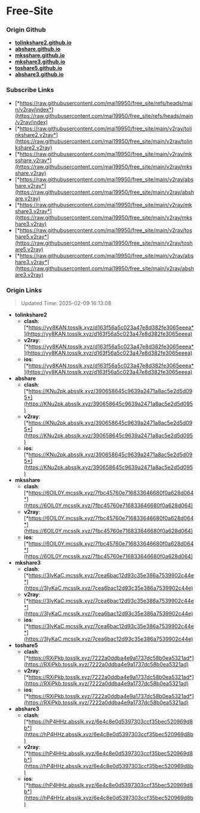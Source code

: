 # Free-Site

### Origin Github

- [**tolinkshare2.github.io**](https://github.com/tolinkshare2/tolinkshare2.github.io)
- [**abshare.github.io**](https://github.com/abshare/abshare.github.io)
- [**mksshare.github.io**](https://github.com/mksshare/mksshare.github.io)
- [**mkshare3.github.io**](https://github.com/mkshare3/mkshare3.github.io)
- [**toshare5.github.io**](https://github.com/toshare5/toshare5.github.io)
- [**abshare3.github.io**](https://github.com/abshare3/abshare3.github.io)

### Subscribe Links

- [*https://raw.githubusercontent.com/mai19950/free_site/refs/heads/main/v2ray/index*](https://raw.githubusercontent.com/mai19950/free_site/refs/heads/main/v2ray/index)
- [*https://raw.githubusercontent.com/mai19950/free_site/main/v2ray/tolinkshare2.v2ray*](https://raw.githubusercontent.com/mai19950/free_site/main/v2ray/tolinkshare2.v2ray)
- [*https://raw.githubusercontent.com/mai19950/free_site/main/v2ray/mksshare.v2ray*](https://raw.githubusercontent.com/mai19950/free_site/main/v2ray/mksshare.v2ray)
- [*https://raw.githubusercontent.com/mai19950/free_site/main/v2ray/abshare.v2ray*](https://raw.githubusercontent.com/mai19950/free_site/main/v2ray/abshare.v2ray)
- [*https://raw.githubusercontent.com/mai19950/free_site/main/v2ray/mkshare3.v2ray*](https://raw.githubusercontent.com/mai19950/free_site/main/v2ray/mkshare3.v2ray)
- [*https://raw.githubusercontent.com/mai19950/free_site/main/v2ray/toshare5.v2ray*](https://raw.githubusercontent.com/mai19950/free_site/main/v2ray/toshare5.v2ray)
- [*https://raw.githubusercontent.com/mai19950/free_site/main/v2ray/abshare3.v2ray*](https://raw.githubusercontent.com/mai19950/free_site/main/v2ray/abshare3.v2ray)

### Origin Links

> Updated Time: 2025-02-09 16:13:08

- **tolinkshare2**
  - **clash**: [*https://yy8KAN.tosslk.xyz/d163f56a5c023a47e8d382fe3065eeea*](https://yy8KAN.tosslk.xyz/d163f56a5c023a47e8d382fe3065eeea)
  - **v2ray**: [*https://yy8KAN.tosslk.xyz/d163f56a5c023a47e8d382fe3065eeea*](https://yy8KAN.tosslk.xyz/d163f56a5c023a47e8d382fe3065eeea)
  - **ios**: [*https://yy8KAN.tosslk.xyz/d163f56a5c023a47e8d382fe3065eeea*](https://yy8KAN.tosslk.xyz/d163f56a5c023a47e8d382fe3065eeea)
- **abshare**
  - **clash**: [*https://KNu2pk.absslk.xyz/390658645c9639a2471a8ac5e2d5d095*](https://KNu2pk.absslk.xyz/390658645c9639a2471a8ac5e2d5d095)
  - **v2ray**: [*https://KNu2pk.absslk.xyz/390658645c9639a2471a8ac5e2d5d095*](https://KNu2pk.absslk.xyz/390658645c9639a2471a8ac5e2d5d095)
  - **ios**: [*https://KNu2pk.absslk.xyz/390658645c9639a2471a8ac5e2d5d095*](https://KNu2pk.absslk.xyz/390658645c9639a2471a8ac5e2d5d095)
- **mksshare**
  - **clash**: [*https://6OlL0Y.mcsslk.xyz/7fbc45760e716833646680f0a628d064*](https://6OlL0Y.mcsslk.xyz/7fbc45760e716833646680f0a628d064)
  - **v2ray**: [*https://6OlL0Y.mcsslk.xyz/7fbc45760e716833646680f0a628d064*](https://6OlL0Y.mcsslk.xyz/7fbc45760e716833646680f0a628d064)
  - **ios**: [*https://6OlL0Y.mcsslk.xyz/7fbc45760e716833646680f0a628d064*](https://6OlL0Y.mcsslk.xyz/7fbc45760e716833646680f0a628d064)
- **mkshare3**
  - **clash**: [*https://3IyKaC.mcsslk.xyz/7cea6bac12d93c35e386a7539902c44e*](https://3IyKaC.mcsslk.xyz/7cea6bac12d93c35e386a7539902c44e)
  - **v2ray**: [*https://3IyKaC.mcsslk.xyz/7cea6bac12d93c35e386a7539902c44e*](https://3IyKaC.mcsslk.xyz/7cea6bac12d93c35e386a7539902c44e)
  - **ios**: [*https://3IyKaC.mcsslk.xyz/7cea6bac12d93c35e386a7539902c44e*](https://3IyKaC.mcsslk.xyz/7cea6bac12d93c35e386a7539902c44e)
- **toshare5**
  - **clash**: [*https://RXiPkb.tosslk.xyz/7222a0ddba4e9a1737dc58b0ea5321ad*](https://RXiPkb.tosslk.xyz/7222a0ddba4e9a1737dc58b0ea5321ad)
  - **v2ray**: [*https://RXiPkb.tosslk.xyz/7222a0ddba4e9a1737dc58b0ea5321ad*](https://RXiPkb.tosslk.xyz/7222a0ddba4e9a1737dc58b0ea5321ad)
  - **ios**: [*https://RXiPkb.tosslk.xyz/7222a0ddba4e9a1737dc58b0ea5321ad*](https://RXiPkb.tosslk.xyz/7222a0ddba4e9a1737dc58b0ea5321ad)
- **abshare3**
  - **clash**: [*https://hP4HHz.absslk.xyz/6e4c8e0d5397303ccf35bec520969d8b*](https://hP4HHz.absslk.xyz/6e4c8e0d5397303ccf35bec520969d8b)
  - **v2ray**: [*https://hP4HHz.absslk.xyz/6e4c8e0d5397303ccf35bec520969d8b*](https://hP4HHz.absslk.xyz/6e4c8e0d5397303ccf35bec520969d8b)
  - **ios**: [*https://hP4HHz.absslk.xyz/6e4c8e0d5397303ccf35bec520969d8b*](https://hP4HHz.absslk.xyz/6e4c8e0d5397303ccf35bec520969d8b)
